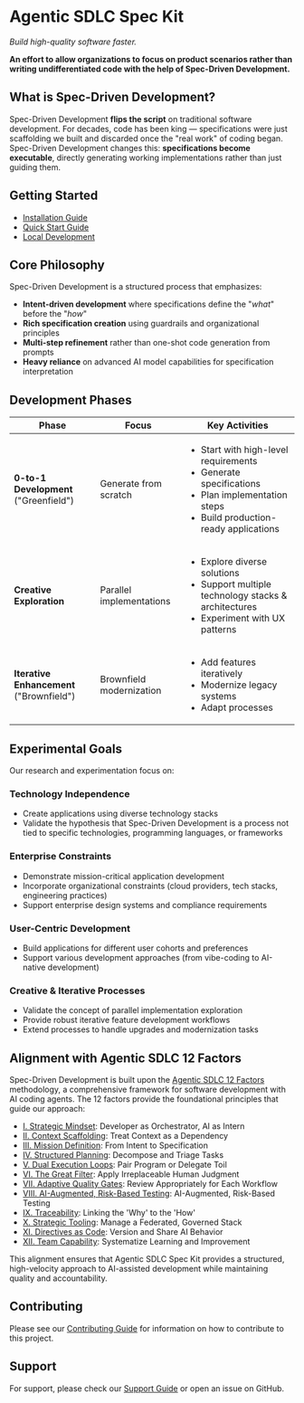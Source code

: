 # Agentic SDLC Spec Kit

*Build high-quality software faster.*

**An effort to allow organizations to focus on product scenarios rather than writing undifferentiated code with the help of Spec-Driven Development.**

## What is Spec-Driven Development?

Spec-Driven Development **flips the script** on traditional software development. For decades, code has been king — specifications were just scaffolding we built and discarded once the "real work" of coding began. Spec-Driven Development changes this: **specifications become executable**, directly generating working implementations rather than just guiding them.

## Getting Started

- [Installation Guide](installation.md)
- [Quick Start Guide](quickstart.md)
- [Local Development](local-development.md)

## Core Philosophy

Spec-Driven Development is a structured process that emphasizes:

- **Intent-driven development** where specifications define the "_what_" before the "_how_"
- **Rich specification creation** using guardrails and organizational principles
- **Multi-step refinement** rather than one-shot code generation from prompts
- **Heavy reliance** on advanced AI model capabilities for specification interpretation

## Development Phases

| Phase | Focus | Key Activities |
|-------|-------|----------------|
| **0-to-1 Development** ("Greenfield") | Generate from scratch | <ul><li>Start with high-level requirements</li><li>Generate specifications</li><li>Plan implementation steps</li><li>Build production-ready applications</li></ul> |
| **Creative Exploration** | Parallel implementations | <ul><li>Explore diverse solutions</li><li>Support multiple technology stacks & architectures</li><li>Experiment with UX patterns</li></ul> |
| **Iterative Enhancement** ("Brownfield") | Brownfield modernization | <ul><li>Add features iteratively</li><li>Modernize legacy systems</li><li>Adapt processes</li></ul> |

## Experimental Goals

Our research and experimentation focus on:

### Technology Independence
- Create applications using diverse technology stacks
- Validate the hypothesis that Spec-Driven Development is a process not tied to specific technologies, programming languages, or frameworks

### Enterprise Constraints
- Demonstrate mission-critical application development
- Incorporate organizational constraints (cloud providers, tech stacks, engineering practices)
- Support enterprise design systems and compliance requirements

### User-Centric Development
- Build applications for different user cohorts and preferences
- Support various development approaches (from vibe-coding to AI-native development)

### Creative & Iterative Processes
- Validate the concept of parallel implementation exploration
- Provide robust iterative feature development workflows
- Extend processes to handle upgrades and modernization tasks

## Alignment with Agentic SDLC 12 Factors

Spec-Driven Development is built upon the [Agentic SDLC 12 Factors](https://tikalk.github.io/agentic-sdlc-12-factors/) methodology, a comprehensive framework for software development with AI coding agents. The 12 factors provide the foundational principles that guide our approach:

- [I. Strategic Mindset](https://tikalk.github.io/agentic-sdlc-12-factors/content/strategic-mindset.html): Developer as Orchestrator, AI as Intern
- [II. Context Scaffolding](https://tikalk.github.io/agentic-sdlc-12-factors/content/context-scaffolding.html): Treat Context as a Dependency
- [III. Mission Definition](https://tikalk.github.io/agentic-sdlc-12-factors/content/mission-definition.html): From Intent to Specification
- [IV. Structured Planning](https://tikalk.github.io/agentic-sdlc-12-factors/content/structured-planning.html): Decompose and Triage Tasks
- [V. Dual Execution Loops](https://tikalk.github.io/agentic-sdlc-12-factors/content/dual-execution-loops.html): Pair Program or Delegate Toil
- [VI. The Great Filter](https://tikalk.github.io/agentic-sdlc-12-factors/content/great-filter.html): Apply Irreplaceable Human Judgment
- [VII. Adaptive Quality Gates](https://tikalk.github.io/agentic-sdlc-12-factors/content/adaptive-quality-gates.html): Review Appropriately for Each Workflow
- [VIII. AI-Augmented, Risk-Based Testing](https://tikalk.github.io/agentic-sdlc-12-factors/content/ai-augmented-testing.html): AI-Augmented, Risk-Based Testing
- [IX. Traceability](https://tikalk.github.io/agentic-sdlc-12-factors/content/traceability.html): Linking the 'Why' to the 'How'
- [X. Strategic Tooling](https://tikalk.github.io/agentic-sdlc-12-factors/content/strategic-tooling.html): Manage a Federated, Governed Stack
- [XI. Directives as Code](https://tikalk.github.io/agentic-sdlc-12-factors/content/directives-as-code.html): Version and Share AI Behavior
- [XII. Team Capability](https://tikalk.github.io/agentic-sdlc-12-factors/content/team-capability.html): Systematize Learning and Improvement

This alignment ensures that Agentic SDLC Spec Kit provides a structured, high-velocity approach to AI-assisted development while maintaining quality and accountability.

## Contributing

Please see our [Contributing Guide](https://github.com/github/spec-kit/blob/main/CONTRIBUTING.md) for information on how to contribute to this project.

## Support

For support, please check our [Support Guide](https://github.com/github/spec-kit/blob/main/SUPPORT.md) or open an issue on GitHub.

